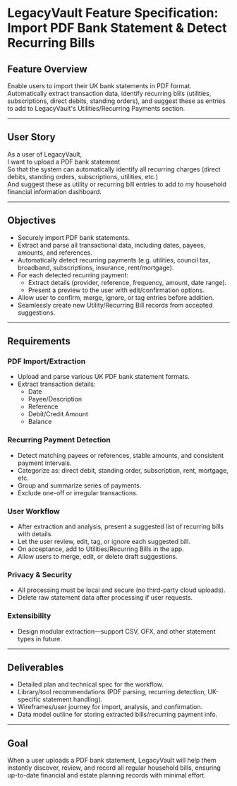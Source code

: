 # LegacyVault Feature Specification: Import PDF Bank Statement & Detect Recurring Bills

## Feature Overview

Enable users to import their UK bank statements in PDF format. Automatically extract transaction data, identify recurring bills (utilities, subscriptions, direct debits, standing orders), and suggest these as entries to add to LegacyVault's Utilities/Recurring Payments section.

---

## User Story

As a user of LegacyVault,  
I want to upload a PDF bank statement  
So that the system can automatically identify all recurring charges (direct debits, standing orders, subscriptions, utilities, etc.)  
And suggest these as utility or recurring bill entries to add to my household financial information dashboard.

---

## Objectives

- Securely import PDF bank statements.
- Extract and parse all transactional data, including dates, payees, amounts, and references.
- Automatically detect recurring payments (e.g. utilities, council tax, broadband, subscriptions, insurance, rent/mortgage).
- For each detected recurring payment:
  - Extract details (provider, reference, frequency, amount, date range).
  - Present a preview to the user with edit/confirmation options.
- Allow user to confirm, merge, ignore, or tag entries before addition.
- Seamlessly create new Utility/Recurring Bill records from accepted suggestions.

---

## Requirements

### PDF Import/Extraction
- Upload and parse various UK PDF bank statement formats.
- Extract transaction details:
  - Date
  - Payee/Description
  - Reference
  - Debit/Credit Amount
  - Balance

### Recurring Payment Detection
- Detect matching payees or references, stable amounts, and consistent payment intervals.
- Categorize as: direct debit, standing order, subscription, rent, mortgage, etc.
- Group and summarize series of payments.
- Exclude one-off or irregular transactions.

### User Workflow
- After extraction and analysis, present a suggested list of recurring bills with details.
- Let the user review, edit, tag, or ignore each suggested bill.
- On acceptance, add to Utilities/Recurring Bills in the app.
- Allow users to merge, edit, or delete draft suggestions.

### Privacy & Security
- All processing must be local and secure (no third-party cloud uploads).
- Delete raw statement data after processing if user requests.

### Extensibility
- Design modular extraction—support CSV, OFX, and other statement types in future.

---

## Deliverables

- Detailed plan and technical spec for the workflow.
- Library/tool recommendations (PDF parsing, recurring detection, UK-specific statement handling).
- Wireframes/user journey for import, analysis, and confirmation.
- Data model outline for storing extracted bills/recurring payment info.

---

## Goal

When a user uploads a PDF bank statement, LegacyVault will help them instantly discover, review, and record all regular household bills, ensuring up-to-date financial and estate planning records with minimal effort.